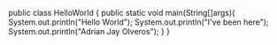 
public class HelloWorld {
  public static void main(String[]args){
    System.out.println("Hello World");
    System.out.println("I've been here");
    System.out.println("Adrian Jay Olveros");
  }
}
